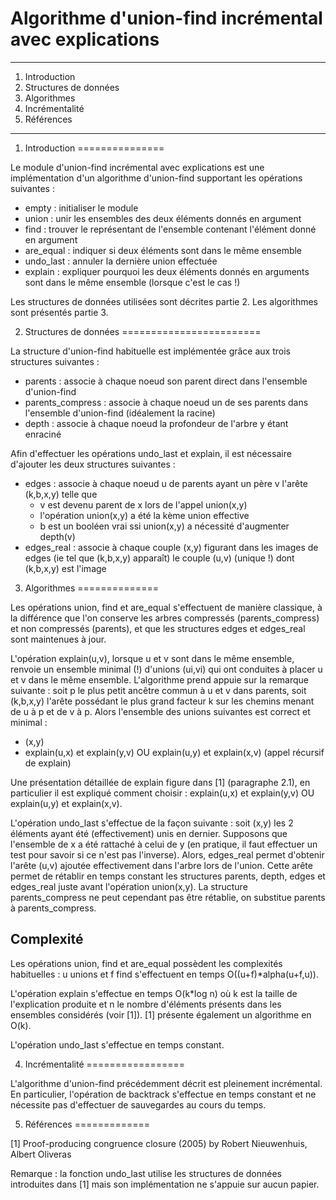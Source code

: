 
#   Algorithme d'union-find incrémental avec explications


******************************************************************************

1. Introduction
2. Structures de données
3. Algorithmes
4. Incrémentalité
5. Références

******************************************************************************


1. Introduction
===============

Le module d'union-find incrémental avec explications est une implémentation d'un algorithme d'union-find supportant les opérations suivantes : 

  - empty     : initialiser le module
  - union     : unir les ensembles des deux éléments donnés en argument
  - find      : trouver le représentant de l'ensemble contenant l'élément donné en argument
  - are_equal : indiquer si deux éléments sont dans le même ensemble
  - undo_last : annuler la dernière union effectuée
  - explain   : expliquer pourquoi les deux éléments donnés en arguments sont dans le même ensemble (lorsque c'est le cas !)
  
Les structures de données utilisées sont décrites partie 2. Les algorithmes sont présentés partie 3.


2. Structures de données
========================

La structure d'union-find habituelle est implémentée grâce aux trois structures suivantes : 

  - parents          : associe à chaque noeud son parent direct dans l'ensemble d'union-find
  - parents_compress : associe à chaque noeud un de ses parents dans l'ensemble d'union-find (idéalement la racine)
  - depth            : associe à chaque noeud la profondeur de l'arbre y étant enraciné
    
Afin d'effectuer les opérations undo_last et explain, il est nécessaire d'ajouter les deux structures suivantes :

  - edges      : associe à chaque noeud u de parents ayant un père v l'arête (k,b,x,y) telle que
     * v est devenu parent de x lors de l'appel union(x,y)
     * l'opération union(x,y) a été la kème union effective
     * b est un booléen vrai ssi union(x,y) a nécessité d'augmenter depth(v)
  - edges_real : associe à chaque couple (x,y) figurant dans les images de edges (ie tel que (k,b,x,y) apparaît) le couple (u,v) (unique !) dont (k,b,x,y) est l'image 


3. Algorithmes
==============

Les opérations union, find et are_equal s'effectuent de manière classique, à la différence que l'on conserve les arbres compressés (parents_compress) et non compressés (parents), et que les structures edges et edges_real sont maintenues à jour.

L'opération explain(u,v), lorsque u et v sont dans le même ensemble, renvoie un ensemble minimal (!) d'unions (ui,vi) qui ont conduites à placer u et v dans le même ensemble. L'algorithme prend appuie sur la remarque suivante : soit p le plus petit ancêtre commun à u et v dans parents, soit (k,b,x,y) l'arête possédant le plus grand facteur k sur les chemins menant de u à p et de v à p. Alors l'ensemble des unions suivantes est correct et minimal : 
  - (x,y)
  - explain(u,x) et explain(y,v) OU explain(u,y) et explain(x,v) (appel récursif de explain) 
  
Une présentation détaillée de explain figure dans [1] (paragraphe 2.1), en particulier il est expliqué comment choisir : explain(u,x) et explain(y,v) OU explain(u,y) et explain(x,v).

L'opération undo_last s'effectue de la façon suivante : soit (x,y) les 2 éléments ayant été (effectivement) unis en dernier. Supposons que l'ensemble de x a été rattaché à celui de y (en pratique, il faut effectuer un test pour savoir si ce n'est pas l'inverse). Alors, edges_real permet d'obtenir l'arête (u,v) ajoutée effectivement dans l'arbre lors de l'union. Cette arête permet de rétablir en temps constant les structures parents, depth, edges et edges_real juste avant l'opération union(x,y). La structure parents_compress ne peut cependant pas être rétablie, on substitue parents à parents_compress.

Complexité
----------

Les opérations union, find et are_equal possèdent les complexités habituelles : u unions et f find s'effectuent en temps O((u+f)*alpha(u+f,u)).

L'opération explain s'effectue en temps O(k*log n) où k est la taille de l'explication produite et n le nombre d'éléments présents dans les ensembles considérés (voir [1]). [1] présente également un algorithme en O(k).

L'opération undo_last s'effectue en temps constant.


4. Incrémentalité
=================

L'algorithme d'union-find précédemment décrit est pleinement incrémental. En particulier, l'opération de backtrack s'effectue en temps constant et ne nécessite pas d'effectuer de sauvegardes au cours du temps.


5. Références
=============

[1] Proof-producing congruence closure (2005) by Robert Nieuwenhuis, Albert Oliveras

Remarque : la fonction undo_last utilise les structures de données introduites dans [1] mais son implémentation ne s'appuie sur aucun papier.

